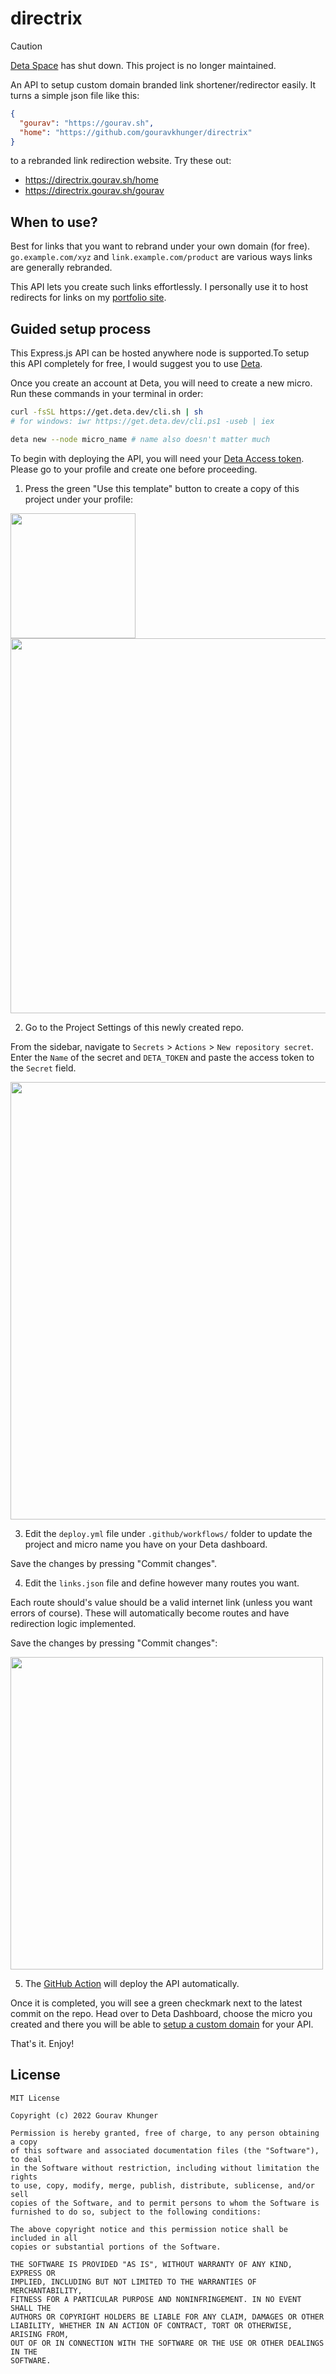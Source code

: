 # directrix

> [!CAUTION]
> [Deta Space](https://deta.space) has shut down. This project is no longer maintained.

An API to setup custom domain branded link shortener/redirector easily. It turns a simple json file like this:

```json
{
  "gourav": "https://gourav.sh",
  "home": "https://github.com/gouravkhunger/directrix"
}
```

to a rebranded link redirection website. Try these out:

- https://directrix.gourav.sh/home
- https://directrix.gourav.sh/gourav

## When to use?

Best for links that you want to rebrand under your own domain (for free). `go.example.com/xyz` and `link.example.com/product` are various ways links are generally rebranded.

This API lets you create such links effortlessly. I personally use it to host redirects for links on my [portfolio site](https://gourav.sh).

## Guided setup process

This Express.js API can be hosted anywhere node is supported.To setup this API completely for free, I would suggest you to use [Deta](https://www.deta.sh).

Once you create an account at Deta, you will need to create a new micro. Run these commands in your terminal in order:

```sh
curl -fsSL https://get.deta.dev/cli.sh | sh
# for windows: iwr https://get.deta.dev/cli.ps1 -useb | iex

deta new --node micro_name # name also doesn't matter much
```

To begin with deploying the API, you will need your [Deta Access token](https://docs.deta.sh/docs/cli/auth#deta-access-tokens). Please go to your profile and create one before proceeding.

1. Press the green "Use this template" button to create a copy of this project under your profile:

<img src="https://user-images.githubusercontent.com/46792249/197363275-b70c7d0b-5db9-45e2-99db-4d5ec92a8aff.png" width="200px" />

<img src="https://user-images.githubusercontent.com/46792249/197363295-4b036d3f-61b1-4b2b-8b29-a2dca1891e47.png" width="600px" />

2. Go to the Project Settings of this newly created repo.

From the sidebar, navigate to `Secrets` > `Actions` > `New repository secret`. Enter the `Name` of the secret and `DETA_TOKEN` and paste the access token to the `Secret` field.

<img src="https://user-images.githubusercontent.com/46792249/197364107-aac5b959-cc0a-4a46-be2f-d0d39d2cfabb.png" width="700px" />

3. Edit the `deploy.yml` file under `.github/workflows/` folder to update the project and micro name you have on your Deta dashboard.

Save the changes by pressing "Commit changes".

4. Edit the `links.json` file and define however many routes you want.

Each route should's value should be a valid internet link (unless you want errors of course). These will automatically become routes and have redirection logic implemented.

Save the changes by pressing "Commit changes":

<img src="https://user-images.githubusercontent.com/46792249/197363808-187b0b6d-3831-4cd0-91d9-80ac0d46b90a.png" width="500px" />

5. The [GitHub Action](https://github.com/gouravkhunger/directrix/blob/main/.github/workflows/deploy.yml) will deploy the API automatically.

Once it is completed, you will see a green checkmark next to the latest commit on the repo. Head over to Deta Dashboard, choose the micro you created and there you will be able to [setup a custom domain](https://docs.deta.sh/docs/micros/custom_domains) for your API.

That's it. Enjoy!

## License

```
MIT License

Copyright (c) 2022 Gourav Khunger

Permission is hereby granted, free of charge, to any person obtaining a copy
of this software and associated documentation files (the "Software"), to deal
in the Software without restriction, including without limitation the rights
to use, copy, modify, merge, publish, distribute, sublicense, and/or sell
copies of the Software, and to permit persons to whom the Software is
furnished to do so, subject to the following conditions:

The above copyright notice and this permission notice shall be included in all
copies or substantial portions of the Software.

THE SOFTWARE IS PROVIDED "AS IS", WITHOUT WARRANTY OF ANY KIND, EXPRESS OR
IMPLIED, INCLUDING BUT NOT LIMITED TO THE WARRANTIES OF MERCHANTABILITY,
FITNESS FOR A PARTICULAR PURPOSE AND NONINFRINGEMENT. IN NO EVENT SHALL THE
AUTHORS OR COPYRIGHT HOLDERS BE LIABLE FOR ANY CLAIM, DAMAGES OR OTHER
LIABILITY, WHETHER IN AN ACTION OF CONTRACT, TORT OR OTHERWISE, ARISING FROM,
OUT OF OR IN CONNECTION WITH THE SOFTWARE OR THE USE OR OTHER DEALINGS IN THE
SOFTWARE.
```
